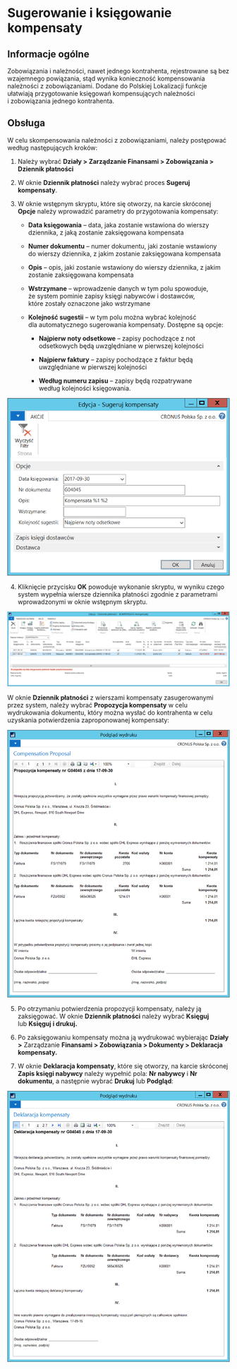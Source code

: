 # Sugerowanie i księgowanie kompensaty

## Informacje ogólne

Zobowiązania i należności, nawet jednego kontrahenta, rejestrowane
są bez wzajemnego powiązania, stąd wynika konieczność kompensowania
należności z zobowiązaniami. Dodane do Polskiej Lokalizacji funkcje
ułatwiają przygotowanie księgowań kompensujących należności
i zobowiązania jednego kontrahenta.

## Obsługa

W celu skompensowania należności z zobowiązaniami, należy postępować
według następujących kroków:

1.  Należy wybrać **Działy \> Zarządzanie Finansami \> Zobowiązania \>
    Dziennik płatności**

2.  W oknie **Dziennik płatności** należy wybrać proces **Sugeruj
    kompensaty**.

3.  W oknie wstępnym skryptu, które się otworzy, na karcie skróconej
    **Opcje** należy wprowadzić parametry do przygotowania kompensaty:

    -   **Data księgowania** – data, jaka zostanie wstawiona do wierszy
         dziennika, z jaką zostanie zaksięgowana kompensata
    
    -   **Numer dokumentu** – numer dokumentu, jaki zostanie wstawiony
         do wierszy dziennika, z jakim zostanie zaksięgowana kompensata
    
    -   **Opis** – opis, jaki zostanie wstawiony do wierszy dziennika,
         z jakim zostanie zaksięgowana kompensata
    
    -   **Wstrzymane** – wprowadzenie danych w tym polu spowoduje,
         że system pominie zapisy księgi nabywców i dostawców,
         które zostały oznaczone jako wstrzymane
    
    -   **Kolejność sugestii** – w tym polu można wybrać kolejność
         dla automatycznego sugerowania kompensaty. Dostępne są opcje:
    
        -   **Najpierw noty odsetkowe** – zapisy pochodzące z not odsetkowych
             będą uwzględniane w pierwszej kolejności
        
        -   **Najpierw faktury** – zapisy pochodzące z faktur będą uwzględniane
             w pierwszej kolejności
        
        -   **Według numeru zapisu** – zapisy będą rozpatrywane
             według kolejności księgowania.
    
  ![](media/image365.png)

4.  Kliknięcie przycisku **OK** powoduje wykonanie skryptu, w wyniku
    czego system wypełnia wiersze dziennika płatności zgodnie
    z parametrami wprowadzonymi w oknie wstępnym skryptu.

  ![](media/image366.png)

W oknie **Dziennik płatności** z wierszami kompensaty zasugerowanymi
przez system, należy wybrać **Propozycja kompensaty** w celu
wydrukowania dokumentu, który można wysłać do kontrahenta w celu
uzyskania potwierdzenia zaproponowanej kompensaty:

  ![](media/image367.png)

5.  Po otrzymaniu potwierdzenia propozycji kompensaty, należy ją
     zaksięgować. W oknie **Dziennik płatności** należy wybrać
     **Księguj** lub **Księguj i drukuj.**

6.  Po zaksięgowaniu kompensaty można ją wydrukować wybierając
     **Działy** **\>** Zarządzanie **Finansami \> Zobowiązania \>
     Dokumenty \> Deklaracja kompensaty.**

7.  W oknie **Deklaracja kompensaty**, które się otworzy, na karcie
     skróconej **Zapis księgi nabywcy** należy wypełnić pola: **Nr
     nabywcy** i **Nr dokumentu**, a następnie wybrać **Drukuj**
     lub **Podgląd**:

  ![](media/image368.png)